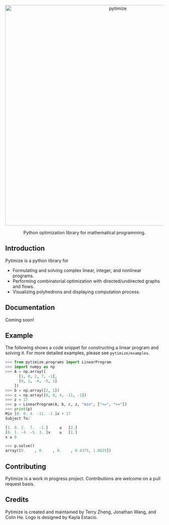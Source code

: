 <p align="center">
  <a href="https://pytimize.terrytm.com">
    <img alt="pytimize" src="https://terrytm.com/files/pytimize.png" width="700">
  </a>
</p>
<p align="center">
  Python optimization library for mathematical programming.
</p>

Introduction
------------
Pytimize is a python library for
- Formulating and solving complex linear, integer, and nonlinear programs. 
- Performing combinatorial optimization with directed/undirected graphs and flows.
- Visualizing polyhedrons and displaying computation process.

Documentation
-------------
Coming soon!

Example
-------
The following shows a code snippet for constructing a linear program and solving
it. For more detailed examples, please see `pytimize/examples`.
```python
>>> from pytimize.programs import LinearProgram
>>> import numpy as np
>>> A = np.array([
      [1, 0, 2, 7, -1], 
      [0, 1, -4, -5, 3]
    ])
>>> b = np.array([2, 1])
>>> c = np.array([0, 0, 4, -11, -1])
>>> z = 17
>>> p = LinearProgram(A, b, c, z, "min", ["<=", ">="])
>>> print(p)
Min [0. 0. 4. -11. -1.]x + 17
Subject To:

[1. 0. 2.  7.  -1.]     ≤   [2.]
[0. 1. -4. -5. 3. ]x    ≥   [1.]
x ≥ 0

>>> p.solve()
array([0.    , 0.    , 0.    , 0.4375, 1.0625])
```

Contributing
------------
Pytimize is a work in progress project. Contributions are welcome on a pull request basis.

Credits
-------
Pytimize is created and maintained by Terry Zheng, Jonathan Wang, and Colin He.
Logo is designed by Kayla Estacio.
